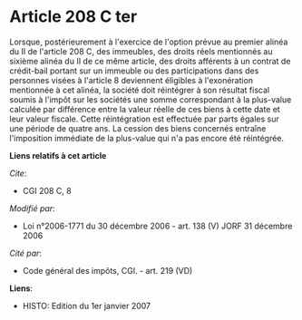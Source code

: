# Article 208 C ter

Lorsque, postérieurement à l'exercice de l'option prévue au premier alinéa du II de l'article 208 C, des immeubles, des
droits réels mentionnés au sixième alinéa du II de ce même article, des droits afférents à un contrat de crédit-bail portant
sur un immeuble ou des participations dans des personnes visées à l'article 8 deviennent éligibles à l'exonération mentionnée
à cet alinéa, la société doit réintégrer à son résultat fiscal soumis à l'impôt sur les sociétés une somme correspondant à la
plus-value calculée par différence entre la valeur réelle de ces biens à cette date et leur valeur fiscale. Cette
réintégration est effectuée par parts égales sur une période de quatre ans. La cession des biens concernés entraîne
l'imposition immédiate de la plus-value qui n'a pas encore été réintégrée.

**Liens relatifs à cet article**

_Cite_:

  - CGI 208 C, 8

_Modifié par_:

  - Loi n°2006-1771 du 30 décembre 2006 - art. 138 (V) JORF 31 décembre 2006

_Cité par_:

  - Code général des impôts, CGI. - art. 219 (VD)

**Liens**:

  - HISTO: Edition du 1er janvier 2007

